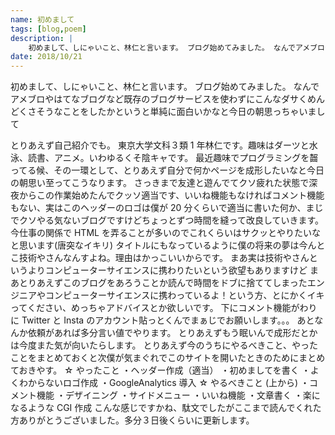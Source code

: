 ```yaml
---
name: 初めまして
tags: [blog,poem]
description: |
    初めまして、しにゃいこと、林仁と言います。 ブログ始めてみました。 なんでアメブロやはてなブログなど既存のブログサービスを使わずにこんなダサくめんどくさそうなことをしたかというと単純に面白いかなと今日の朝思っちゃいまして
date: 2018/10/21
---
```


初めまして、しにゃいこと、林仁と言います。 ブログ始めてみました。 なんでアメブロやはてなブログなど既存のブログサービスを使わずにこんなダサくめんどくさそうなことをしたかというと単純に面白いかなと今日の朝思っちゃいまして

とりあえず自己紹介でも。 東京大学文科３類 1 年林仁です。趣味はダーツと水泳、読書、アニメ。いわゆるくそ陰キャです。 最近趣味でプログラミングを齧ってる候、その一環として、とりあえず自分で何かページを成形したいなと今日の朝思い至ってこうなります。 さっきまで友達と遊んでてクソ疲れた状態で深夜からこの作業始めたんでクッソ適当です、いいね機能もなければコメント機能もない、実はこのヘッダーのロゴは僕が 20 分くらいで適当に書いた何か、まじでクソやる気ないブログですけどちょっとずつ時間を縫って改良していきます。 今仕事の関係で HTML を弄ることが多いのでこれくらいはサクッとやりたいなと思います(唐突なイキリ) タイトルにもなっているように僕の将来の夢は今んとこ技術やさんなんすよね。理由はかっこいいからです。 まあ実は技術やさんというよりコンピューターサイエンスに携わりたいという欲望もありますけど まあとりあえずこのブログをあろうことか読んで時間をドブに捨ててしまったエンジニアやコンピューターサイエンスに携わっているよ！という方、とにかくイキってください、めっちゃアドバイスとか欲しいです。 下にコメント機能がわりに Twitter と Insta のアカウント貼っとくんでまぁじでお願いします。。。 あとなんか依頼があれば多分言い値でやります。 とりあえずもう眠いんで成形だとかは今度また気が向いたらします。 とりあえず今のうちにやるべきこと、やったことをまとめておくと次僕が気まぐれでこのサイトを開いたときのためにまとめておきやす。 ☆ やったこと ・ヘッダー作成（適当） ・初めましてを書く ・よくわからないロゴ作成 ・GoogleAnalytics 導入 ☆ やるべきこと (上から) ・コメント機能 ・デザイニング ・サイドメニュー ・いいね機能 ・文章書く ・楽になるような CGI 作成 こんな感じですかね、駄文でしたがここまで読んでくれた方ありがとうございました。多分３日後くらいに更新します。
